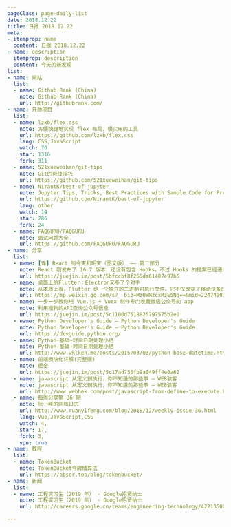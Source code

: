```yaml
---
pageClass: page-daily-list
date: 2018.12.22
title: 日报 2018.12.22
meta:
- itemprop: name
  content: 日报 2018.12.22
- name: description
  itemprop: description
  content: 今天的新发现
list:
- name: 网站
  list:
  - name: Github Rank (China)
    note: Github Rank (China)
    url: http://githubrank.com/
- name: 开源项目
  list:
  - name: lzxb/flex.css
    note: 方便快捷地实现 flex 布局，很实用的工具
    url: https://github.com/lzxb/flex.css
    lang: CSS,JavaScript
    watch: 70
    star: 1316
    fork: 311
  - name: 521xueweihan/git-tips
    note: Git的奇技淫巧
    url: https://github.com/521xueweihan/git-tips
  - name: NirantK/best-of-jupyter
    note: Jupyter Tips, Tricks, Best Practices with Sample Code for Productivity Boost
    url: https://github.com/NirantK/best-of-jupyter
    lang: other
    watch: 14
    star: 286
    fork: 24
  - name: FAQGURU/FAQGURU
    note: 面试问题大全
    url: https://github.com/FAQGURU/FAQGURU
- name: 分享
  list:
  - name: [译] React 的今天和明天（图文版） —— 第二部分
    note: React 刚发布了 16.7 版本，还没有包含 Hooks，不过 Hooks 的提案已经通过了，让我们拥抱 Hooks 之前来回顾 React Conf 2018 上 Dan 的精彩演讲内容
    url: https://juejin.im/post/5bfccbf8f265da61407e97b5
  - name: 桌面上的Flutter：Electron又多了个对手
    note: 从本质上看，Flutter 是一个独立的二进制可执行文件。它不仅改变了移动设备的玩法，在桌面设备上也同样不可小觑
    url: https://mp.weixin.qq.com/s?__biz=MzUxMzcxMzE5Ng==&mid=2247490130&idx=1&sn=94faa075b40ed8039cc0be7fe5d53b82&chksm=f951af11ce2626071990b3355b73b19ef5a44218249191ab79273ea51ffde687844e99ff5141&token=1582750074&lang=zh_CN#rd
  - name: 一步一步教你用 Vue.js + Vuex 制作专门收藏微信公众号的 app
    note: 利用搜狗的API查询公众号信息
    url: https://juejin.im/post/5c1100d7518825797575b2e0
  - name: Python Developer’s Guide — Python Developer's Guide
    note: Python Developer’s Guide — Python Developer's Guide
    url: https://devguide.python.org/
  - name: Python-基础-时间日期处理小结
    note: Python-基础-时间日期处理小结
    url: http://www.wklken.me/posts/2015/03/03/python-base-datetime.html#3-huo-qu-ming-tian-qian-ntian
  - name: 前端模块化详解(完整版)
    note: 掘金
    url: https://juejin.im/post/5c17ad756fb9a049ff4e0a62
  - name: javascript 从定义到执行，你不知道的那些事 – WEB骇客
    note: javascript 从定义到执行，你不知道的那些事 – WEB骇客
    url: http://www.webhek.com/post/javascript-from-define-to-execute.html
  - name: 每周分享第 36 期
    note: 阮一峰的网络日志
    url: http://www.ruanyifeng.com/blog/2018/12/weekly-issue-36.html
    lang: Vue,JavaScript,CSS
    watch: 4,
    star: 17,
    fork: 3,
    vpn: true
- name: 教程
  list:
  - name: TokenBucket
    note: TokenBucket令牌桶算法
    url: https://abser.top/blog/tokenbucket/
- name: 新闻
  list:
  - name: 工程实习生（2019 年） - Google招贤纳士
    note: 工程实习生（2019 年） - Google招贤纳士
    url: http://careers.google.cn/teams/engineering-technology/422135001/

---
```


<daily-list v-bind="$page.frontmatter"/>